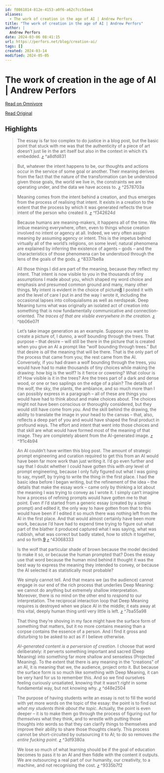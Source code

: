 ```yaml
---
id: f0861814-812e-4153-a0f6-a62c7cc5dae4
aliases:
  - The work of creation in the age of AI | Andrew Perfors
title: "The work of creation in the age of AI | Andrew Perfors"
author: |
  Andrew Perfors
date: 2024-03-06 08:41:15
url: https://perfors.net/blog/creation-ai/
tags: []
created: 2024-03-14
modified: 2024-05-05
---
```


# The work of creation in the age of AI | Andrew Perfors

[Read on Omnivore](https://omnivore.app/me/the-work-of-creation-in-the-age-of-ai-andrew-perfors-18e12ec89de)

[Read Original](https://perfors.net/blog/creation-ai/)

## Highlights

> The essay is far too complex to do justice in a blog post, but the basic point that stuck with me was that the authenticity of a piece of art doesn’t just lie in the art itself but also in the context in which it’s embedded. [⤴️](https://omnivore.app/me/the-work-of-creation-in-the-age-of-ai-andrew-perfors-18e12ec89de#a8dfd831-331b-4734-b5c3-42540f24651a)  ^a8dfd831

> But, whatever the intent happens to be, our thoughts and actions occur in the service of some goal or another. Their meaning derives from the fact that the nature of the transformation can be understood given those goals, the world we live in, the constraints we are operating under, and the data we have access to. [⤴️](https://omnivore.app/me/the-work-of-creation-in-the-age-of-ai-andrew-perfors-18e12ec89de#2578703a-c82f-4a58-96ad-270512ea93fa)  ^2578703a

> Meaning comes from the intent behind a creation, and thus emerges from the process of realising that intent. It exists in a creation to the extent that the process by which it was generated reflects the true intent of the person who created it. [⤴️](https://omnivore.app/me/the-work-of-creation-in-the-age-of-ai-andrew-perfors-18e12ec89de#f342624d-d0f5-4484-9641-442c9f47442b)  ^f342624d

> Because humans are meaning-makers, it happens all of the time. We imbue meaning everywhere, often, even to things whose creation involved no intent or agency at all. Indeed, we very often assign meaning _by_ assuming agency or intent. This is the impetus behind virtually all of the world’s religions, on some level; natural phenomena are explained by inferring the existence of agents – gods – and the characteristics of those phenomena can be understood through the lens of the goals of the gods. [⤴️](https://omnivore.app/me/the-work-of-creation-in-the-age-of-ai-andrew-perfors-18e12ec89de#8337be8a-3301-4f10-bfd6-bad8eab16f05)  ^8337be8a

> All those things I did are part of the meaning, because they reflect my intent. That intent is now visible to you in the thousands of tiny assumptions I made about you, which shaped my word choice and emphasis and presumed common ground and many, many other things. My intent is evident in the choice of picture[8](#fn:8) I posted it with and the level of care I put in and the way I wrote it, including the occasional lapses into colloquialisms as well as nerdspeak. Deep Meaning turns what was originally an isolated act of creation into something that is now fundamentally communicative and connection-oriented. _The traces of that are visible everywhere in the creation._ [⤴️](https://omnivore.app/me/the-work-of-creation-in-the-age-of-ai-andrew-perfors-18e12ec89de#bb06e07f-5097-4710-9da8-0a25132099f5)  ^bb06e07f

> Let’s take image generation as an example. Suppose you want to create a picture of, I dunno, a wolf bounding through the trees. That purpose – that desire – will still be there in the picture that is created when you give an AI a prompt like “wolf bounding through trees.” But that desire is _all_ the meaning that will be there. That is the only part of the process that came from you; the rest came from the AI. Conversely, if you had drawn a wolf bounding through the trees, you would have had to make thousands of tiny choices while making the drawing: how big is the wolf? Is it fierce or cowering? What colour is it? How visible is it in the trees? Are the trees part of a dark and dense wood, or one or two saplings on the edge of a plain? The details of the wolf, the sky, the plants, the ambiance, and so much more than I can possibly express in a paragraph – all of these are things you would have had to think about and make choices about. The choices might not have been conscious or thoroughly considered, but they would still have come from _you_. And the skill behind the drawing, the ability to translate the image in your head to the canvas – that, also, reflects a deep part of you and would have shaped the final product in profound ways. The effort and intent that went into those choices and that skill are what would have formed most of the meaning of that image. They are completely absent from the AI-generated image. [⤴️](https://omnivore.app/me/the-work-of-creation-in-the-age-of-ai-andrew-perfors-18e12ec89de#1f1c4b94-7191-46be-ba8c-150226d36fa9)  ^1f1c4b94

> An AI couldn’t have written this blog post. The amount of strategic prompt engineering and curation required to get this from an AI would have been far more work than just writing it. I’d go even further and say that I doubt whether I could have gotten this with _any_ level of prompt engineering, because I only fully figured out what I was going to say, myself, by trying to write the thing in the first place. I had the basic idea before I began writing, but the refinement of the idea – the details that make the essay work – came only by thinking a lot about the meaning I was trying to convey as I wrote it. I simply can’t imagine how a process of refining prompts would have gotten me to that point. Even if I’d started from a generic essay (created by a simple prompt) and edited it, the only way to have gotten from that to this would have been if I edited it so much there was nothing left from the AI in the first place. And that would almost certainly have been more work, because I’d have had to expend time trying to figure out what part of the blather it produced captured what I was saying, what was rubbish, what was correct but badly stated, how to stitch it together, and so forth.[9](#fn:9) [⤴️](https://omnivore.app/me/the-work-of-creation-in-the-age-of-ai-andrew-perfors-18e12ec89de#43068333-31f5-4c5b-8549-656ff11a55f3)  ^43068333

> Is the wolf that particular shade of brown because the model decided to make it so, or because the human prompted that? Does the essay use that word because the human mind behind it thought it was the best way to express the meaning they intended to convey, or because the AI selected it as statistically most probable?
> 
> We simply cannot tell. And that means we (as the audience) cannot engage in our end of the rich process that underlies Deep Meaning: we cannot do anything but extremely shallow interpretation. Moreover, there is no mind on the other end to _respond_ to our interpretation. The reciprocal interaction loop that Deep Meaning requires is destroyed when we place AI in the middle; it eats away at this vital, deeply human thing until very little is left. [⤴️](https://omnivore.app/me/the-work-of-creation-in-the-age-of-ai-andrew-perfors-18e12ec89de#7ba55a98-cd0e-47b4-b236-8f3a9e3111d4)  ^7ba55a98

> That thing they’re shoving in my face might have the surface form of something that matters, but it no more contains meaning than a corpse contains the essence of a person. And I find it gross and disturbing to be asked to act as if I believe otherwise.
> 
> _AI-generated content is a perversion of creation_. I choose that word deliberately: it perverts something important and sacred (Deep Meaning) into something far more shallow and senseless (Projected Meaning). To the extent that there is any meaning in the “creations” of an AI, it is meaning that we, the audience, project onto it. But because the surface form is so much like something with Deep Meaning, it can be very hard for us to remember this. And so we find ourselves feeling curiously unsatiated, knowing that it wasn’t _right_ in some fundamental way, but not knowing why. [⤴️](https://omnivore.app/me/the-work-of-creation-in-the-age-of-ai-andrew-perfors-18e12ec89de#d48e2504-9495-49e8-85b9-8174e35df7ff)  ^d48e2504

> The purpose of having students write an essay is not to fill the world with yet more words on the topic of the essay: the point is to find out _what my students think about the topic_. Actually, the point is even deeper – it is to make them go through the process of figuring out for _themselves_ what they think, and to wrestle with putting those thoughts into words so that they can clarify things to themselves and improve their ability to share those thoughts clearly. This process cannot be short-circuited by outsourcing it to AI; to do so removes _the entire fucking point_. [⤴️](https://omnivore.app/me/the-work-of-creation-in-the-age-of-ai-andrew-perfors-18e12ec89de#3df9380a-4dd3-453e-8bf1-6129d27845ac)  ^3df9380a

> We lose so much of what learning should be if the goal of education becomes to pass it to an AI and then fiddle with the content it outputs. We are outsourcing a real part of our humanity, our creativity, to a machine, and not recognising the cost. [⤴️](https://omnivore.app/me/the-work-of-creation-in-the-age-of-ai-andrew-perfors-18e12ec89de#9335b7f2-da39-4e2f-9204-d5a00d481daf)  ^9335b7f2

